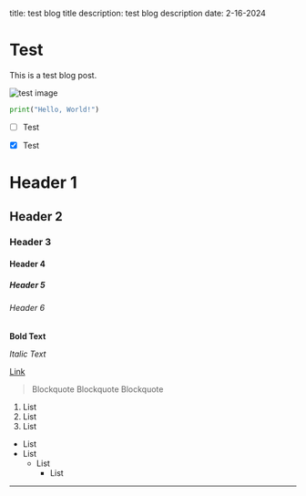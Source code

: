 title: test blog title
description: test blog description
date: 2-16-2024

# Test
This is a test blog post.

![test image](../../images/placeholder.jpg)

```python
print("Hello, World!")
```

- [ ] Test
- [x] Test


# Header 1
## Header 2
### Header 3
#### Header 4
##### Header 5
###### Header 6

**Bold Text**

*Italic Text*

[Link](https://www.google.com)

> Blockquote
> Blockquote
> Blockquote

1. List
2. List
3. List

- List
- List
  - List
    - List

---
